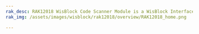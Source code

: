 ```yaml
---
rak_desc: RAK12018 WisBlock Code Scanner Module is a WisBlock Interface module capable of scanning 1D or 2D codes. It uses the LV3296 scanner module from RAKINDA that works on bar codes, QR, and other standard 1D/2D codes. 
rak_img: /assets/images/wisblock/rak12018/overview/RAK12018_home.png

---
```


<rk-redirect to="/Product-Categories/WisBlock/RAK12018/Overview/" />